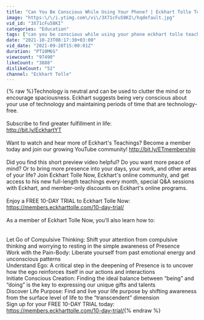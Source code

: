 ```yaml
---
title: "Can You Be Conscious While Using Your Phone? | Eckhart Tolle Teachings"
image: "https:\/\/i.ytimg.com\/vi\/3X71cFu58KI\/hqdefault.jpg"
vid_id: "3X71cFu58KI"
categories: "Education"
tags: ["can you be conscious while using your phone eckhart tolle teachings","can you be conscious while using your phone","eckhart tolle teachings"]
date: "2021-10-23T08:17:30+03:00"
vid_date: "2021-09-28T15:00:01Z"
duration: "PT10M6S"
viewcount: "97490"
likeCount: "3888"
dislikeCount: "52"
channel: "Eckhart Tolle"
---
```

{% raw %}Technology is neutral and can be used to clutter the mind or to encourage spaciousness. Eckhart suggests being very conscious about your use of technology and maintaining periods of time that are technology-free.<br /><br />Subscribe to find greater fulfillment in life: <br /><a rel="nofollow" target="blank" href="http://bit.ly/EckhartYT">http://bit.ly/EckhartYT</a><br /><br />Want to watch and hear more of Eckhart's Teachings? Become a member today and join our growing YouTube community! <a rel="nofollow" target="blank" href="http://bit.ly/ETmembership">http://bit.ly/ETmembership</a><br /><br />Did you find this short preview video helpful? Do you want more peace of mind? Or to bring more presence into your days, your work, and other areas of your life? Join Eckhart Tolle Now, Eckhart's online community, and get access to his new full-length teachings every month, special Q&amp;A sessions with Eckhart, and member-only discounts on Eckhart's online programs.<br /> <br />Enjoy a FREE 10-DAY TRIAL to Eckhart Tolle Now: <a rel="nofollow" target="blank" href="https://members.eckharttolle.com/10-day-trial/">https://members.eckharttolle.com/10-day-trial/</a><br /> <br />As a member of Eckhart Tolle Now, you’ll also learn how to:<br /><br /><br /> Let Go of Compulsive Thinking: Shift your attention from compulsive thinking and worrying to resting in the simple awareness of Presence<br />Work with the Pain-Body: Liberate yourself from past emotional energy and unconscious patterns<br />Understand Ego: A critical step in the deepening of Presence is to uncover how the ego reinforces itself in our actions and interactions<br />Initiate Conscious Creation: Finding the ideal balance between “being” and “doing” is the key to expressing our unique gifts and talents<br />Discover Life Purpose: Find and live your life purpose by shifting awareness from the surface level of life to the “transcendent” dimension<br />Sign up for your FREE 10-DAY TRIAL today: <a rel="nofollow" target="blank" href="https://members.eckharttolle.com/10-day-trial/">https://members.eckharttolle.com/10-day-trial/</a>{% endraw %}
